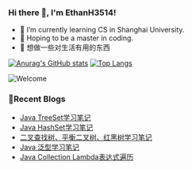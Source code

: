 ### Hi there 👋, I'm EthanH3514!

- 🌱 I’m currently learning CS in Shanghai University.
- 🎈 Hoping to be a master in coding.
- 🧐 想做一些对生活有用的东西

[![Anurag's GitHub stats](https://github-readme-stats.vercel.app/api?username=EthanH3514&show_icons=true&theme=tokyonight)](https://github.com/anuraghazra/github-readme-stats)
[![Top Langs](https://github-readme-stats.vercel.app/api/top-langs/?username=EthanH3514&layout=compact)](https://github.com/anuraghazra/github-readme-stats)

![Welcome](https://www.ipip5.com/ipimg)

### **📝Recent Blogs**
<!-- BLOG-POST-LIST:START -->
- [Java TreeSet学习笔记](https://ethanh3514.github.io/2024/03/12/Java-TreeSet%E5%AD%A6%E4%B9%A0%E7%AC%94%E8%AE%B0/)
- [Java HashSet学习笔记](https://ethanh3514.github.io/2024/03/12/Java-HashSet%E5%AD%A6%E4%B9%A0%E7%AC%94%E8%AE%B0/)
- [二叉查找树、平衡二叉树、红黑树学习笔记](https://ethanh3514.github.io/2024/03/12/%E4%BA%8C%E5%8F%89%E6%9F%A5%E6%89%BE%E6%A0%91%E3%80%81%E5%B9%B3%E8%A1%A1%E4%BA%8C%E5%8F%89%E6%A0%91%E3%80%81%E7%BA%A2%E9%BB%91%E6%A0%91%E5%AD%A6%E4%B9%A0%E7%AC%94%E8%AE%B0/)
- [Java 泛型学习笔记](https://ethanh3514.github.io/2024/03/12/Java-%E6%B3%9B%E5%9E%8B%E5%AD%A6%E4%B9%A0%E7%AC%94%E8%AE%B0/)
- [Java Collection Lambda表达式遍历](https://ethanh3514.github.io/2024/03/11/Java-Collection-Lambda%E8%A1%A8%E8%BE%BE%E5%BC%8F%E9%81%8D%E5%8E%86/)
<!-- BLOG-POST-LIST:END -->
